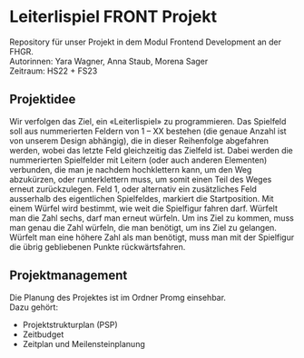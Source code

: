 # Leiterlispiel FRONT Projekt 

Repository für unser Projekt in dem Modul Frontend Development an der FHGR.<br>
Autorinnen: Yara Wagner, Anna Staub, Morena Sager<br>
Zeitraum: HS22 + FS23

## Projektidee

Wir verfolgen das Ziel, ein «Leiterlispiel» zu programmieren. Das Spielfeld soll aus nummerierten Feldern von 1 – XX bestehen (die genaue Anzahl ist von unserem Design abhängig), die in dieser Reihenfolge abgefahren werden, wobei das letzte Feld gleichzeitig das Zielfeld ist. Dabei werden die nummerierten Spielfelder mit Leitern (oder auch anderen Elementen) verbunden, die man je nachdem hochklettern kann, um den Weg abzukürzen, oder runterklettern muss, um somit einen Teil des Weges erneut zurückzulegen. Feld 1, oder alternativ ein zusätzliches Feld ausserhalb des eigentlichen Spielfeldes, markiert die Startposition. Mit einem Würfel wird bestimmt, wie weit die Spielfigur fahren darf. Würfelt man die Zahl sechs, darf man erneut würfeln. Um ins Ziel zu kommen, muss man genau die Zahl würfeln, die man benötigt, um ins Ziel zu gelangen. Würfelt man eine höhere Zahl als man benötigt, muss man mit der Spielfigur die übrig gebliebenen Punkte rückwärtsfahren. 


## Projektmanagement

Die Planung des Projektes ist im Ordner Promg einsehbar.<br>
Dazu gehört:

- Projektstrukturplan (PSP)
- Zeitbudget
- Zeitplan und Meilensteinplanung




<!--
# Editing this README

When you're ready to make this README your own, just edit this file and use the handy template below (or feel free to structure it however you want - this is just a starting point!). Thank you to [makeareadme.com](https://www.makeareadme.com/) for this template.

## Suggestions for a good README
Every project is different, so consider which of these sections apply to yours. The sections used in the template are suggestions for most open source projects. Also keep in mind that while a README can be too long and detailed, too long is better than too short. If you think your README is too long, consider utilizing another form of documentation rather than cutting out information.

## Name
Choose a self-explaining name for your project.

## Description
Let people know what your project can do specifically. Provide context and add a link to any reference visitors might be unfamiliar with. A list of Features or a Background subsection can also be added here. If there are alternatives to your project, this is a good place to list differentiating factors.

## Badges
On some READMEs, you may see small images that convey metadata, such as whether or not all the tests are passing for the project. You can use Shields to add some to your README. Many services also have instructions for adding a badge.

## Visuals
Depending on what you are making, it can be a good idea to include screenshots or even a video (you'll frequently see GIFs rather than actual videos). Tools like ttygif can help, but check out Asciinema for a more sophisticated method.

## Installation
Within a particular ecosystem, there may be a common way of installing things, such as using Yarn, NuGet, or Homebrew. However, consider the possibility that whoever is reading your README is a novice and would like more guidance. Listing specific steps helps remove ambiguity and gets people to using your project as quickly as possible. If it only runs in a specific context like a particular programming language version or operating system or has dependencies that have to be installed manually, also add a Requirements subsection.

## Usage
Use examples liberally, and show the expected output if you can. It's helpful to have inline the smallest example of usage that you can demonstrate, while providing links to more sophisticated examples if they are too long to reasonably include in the README.

## Support
Tell people where they can go to for help. It can be any combination of an issue tracker, a chat room, an email address, etc.

## Roadmap
If you have ideas for releases in the future, it is a good idea to list them in the README.

## Contributing
State if you are open to contributions and what your requirements are for accepting them.

For people who want to make changes to your project, it's helpful to have some documentation on how to get started. Perhaps there is a script that they should run or some environment variables that they need to set. Make these steps explicit. These instructions could also be useful to your future self.

You can also document commands to lint the code or run tests. These steps help to ensure high code quality and reduce the likelihood that the changes inadvertently break something. Having instructions for running tests is especially helpful if it requires external setup, such as starting a Selenium server for testing in a browser.

## Authors and acknowledgment
Show your appreciation to those who have contributed to the project.

## License
For open source projects, say how it is licensed.

## Project status
If you have run out of energy or time for your project, put a note at the top of the README saying that development has slowed down or stopped completely. Someone may choose to fork your project or volunteer to step in as a maintainer or owner, allowing your project to keep going. You can also make an explicit request for maintainers.
-->